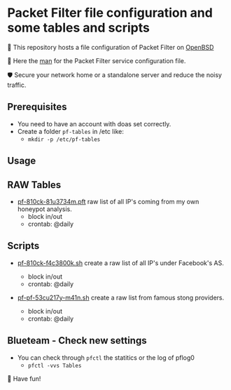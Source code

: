 # Packet Filter file configuration and some tables and scripts
🎯 This repository hosts a file configuration of Packet Filter on [OpenBSD](https://www.openbsd.org)

📝 Here the [man](https://man.openbsd.org/pf.conf) for the Packet Filter service configuration file.

🛡️ Secure your network home or a standalone server and reduce the noisy traffic.

## Prerequisites
 * You need to have an account with doas set correctly.
 * Create a folder `pf-tables` in /etc like:
   * `mkdir -p /etc/pf-tables`

## Usage


## RAW Tables
* [pf-810ck-81u3734m.pft](https://github.com/seheyah/packet-filter/blob/main/pf-810ck-81u3734m.pft) raw list of all IP's coming from my own honeypot analysis.
  * block in/out
  * crontab: @daily

## Scripts
* [pf-810ck-f4c3800k.sh](https://github.com/seheyah/packet-filter/blob/main/pf-810ck-f4c3800k.sh) create a raw list of all IP's under Facebook's AS.
  * block in/out
  * crontab: @daily

* [pf-pf-53cu217y-m41n.sh](https://github.com/seheyah/packet-filter/blob/main/pf-53cu217y-m41n.sh) create a raw list from famous stong providers.
  * block in/out
  * crontab: @daily
    
## Blueteam - Check new settings
* You can check through `pfctl` the statitics or the log of pflog0
  * `pfctl -vvs Tables`

🐡 Have fun!
